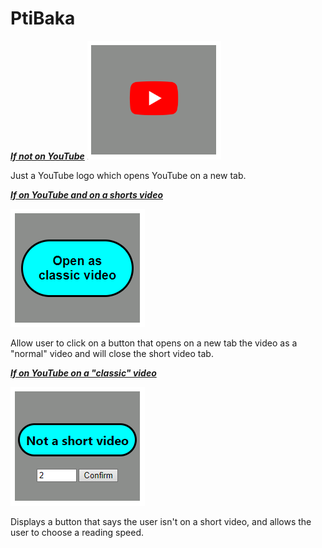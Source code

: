 # PtiBaka



**<i><u>If not on YouTube</u></i>**
<img src="notYtb.png" />

Just a YouTube logo which opens YouTube on a new tab.

**<i><u>If on YouTube and on a shorts video</u></i>**

<img src="short.png" />

Allow user to click on a button that opens on a new tab the video as a "normal" video and will close the short video tab.


**<i><u>If on YouTube on a "classic" video </u></i>**

<img src="notShort.png">

Displays a button that says the user isn't on a short video, and allows the user to choose a reading speed.
